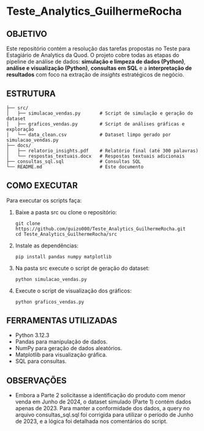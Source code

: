 # Teste_Analytics_GuilhermeRocha

## OBJETIVO 
Este repositório contém a resolução das tarefas propostas no Teste para Estagiário de Analytics da Quod. O projeto cobre todas as etapas do pipeline de análise de dados: **simulação e limpeza de dados (Python)**, **análise e visualização (Python)**, **consultas em SQL** e a **interpretação de resultados** com foco na extração de *insights* estratégicos de negócio.

## ESTRUTURA 
```
├── src/  
│   ├── simulacao_vendas.py       # Script de simulação e geração do dataset  
│   ├── graficos_vendas.py        # Script de análises gráficas e exploração   
│   └── data_clean.csv            # Dataset limpo gerado por simulacao_vendas.py  
├── docs/  
│   ├── relatorio_insights.pdf    # Relatório final (até 300 palavras)  
│   └── respostas_textuais.docx   # Respostas textuais adicionais  
├── consultas_sql.sql             # Consultas SQL   
└── README.md                     # Este documento
```

## COMO EXECUTAR
Para executar os scripts faça:
1. Baixe a pasta src ou clone o repositório:

     ```
     git clone https://github.com/guizo000/Teste_Analytics_GuilhermeRocha.git
     cd Teste_Analytics_GuilhermeRocha/src
     ```
2. Instale as dependências:
   
    ```
    pip install pandas numpy matplotlib
    ```
3. Na pasta src execute o script de geração do dataset:

   ```
   python simulacao_vendas.py
   ```
4. Execute o script de visualização dos gráficos:
    ```
   python graficos_vendas.py
   ```
## FERRAMENTAS UTILIZADAS
- Python 3.12.3
- Pandas para manipulação de dados.
- NumPy para geração de dados aleatórios.
- Matplotlib para visualização gráfica.
- SQL para consultas.
  
## OBSERVAÇÕES
 - Embora a Parte 2 solicitasse a identificação do produto com menor venda em Junho de 2024, o dataset simulado (Parte 1) contém dados apenas de 2023. Para manter a conformidade dos dados, a query no arquivo consultas_sql.sql foi corrigida para utilizar o período de Junho de 2023, e a lógica foi detalhada nos comentários do script.
